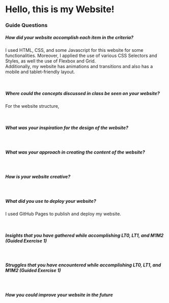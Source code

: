 <h1>Hello, this is my Website!</h1>

<h3>Guide Questions</h3>

<h5>How did your website accomplish each item in the criteria?</h5>
<p> I used HTML, CSS, and some Javascript for this website for some functionalities. Moreover, I applied the use of various CSS Selectors and Styles, as well the use of Flexbox and Grid. <br>
Additionally, my website has animations and transitions and also has a mobile and tablet-friendly layout.</p>
<br>
<h5>Where could the concepts discussed in class be seen on your website?</h5>
<p>For the website structure, </p>
<br>
<h5>What was your inspiration for the design of the website?</h5>
<p></p>
<br>
<h5>What was your approach in creating the content of the website?</h5>
<p></p>
<br>
<h5>How is your website creative?</h5>
<p></p>
<br>
<h5>What did you use to deploy your website?</h5>
<p>I used GitHub Pages to publish and deploy my website.</p>
<br>
<h5>Insights that you have gathered while accomplishing LT0, LT1, and M1M2 (Guided Exercise 1)</h5>
<p></p>
<br>
<h5>Struggles that you have encountered while accomplishing LT0, LT1, and M1M2 (Guided Exercise 1)</h5>
<p></p>
<br>
<h5>How you could improve your website in the future</h5>
<p></p>
<br>
